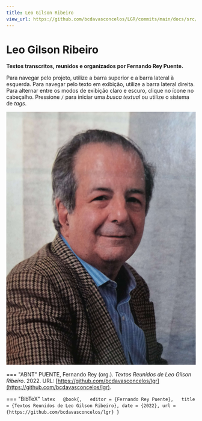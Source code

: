 ```yaml
---
title: Leo Gilson Ribeiro
view_url: https://github.com/bcdavasconcelos/LGR/commits/main/docs/src/Leo-Gilson-Ribeiro.md
---
```


# Leo Gilson Ribeiro

**Textos transcritos, reunidos e organizados por Fernando Rey Puente.**

Para navegar pelo projeto, utilize a barra superior e a barra lateral à esquerda. Para navegar pelo texto em exibição, utilize a barra lateral direita. Para alternar entre os modos de exibição claro e escuro, clique no ícone no cabeçalho. Pressione `/`   para iniciar uma *busca textual* ou utilize o sistema de *tags*.  


![](/img/LGR_0001.jpg "Leo Gilson Ribeiro")



=== "ABNT"
    PUENTE, Fernando Rey (org.). _Textos Reunidos de Leo Gilson Ribeiro_. 2022. URL: [https://github.com/bcdavasconcelos/lgr](https://github.com/bcdavasconcelos/lgr).  

=== "BibTeX"
    ```latex  
    @book{,  
    editor = {Fernando Rey Puente},  
    title = {Textos Reunidos de Leo Gilson Ribeiro},
    date = {2022},
    url = {https://github.com/bcdavasconcelos/lgr}
    }
    ```
